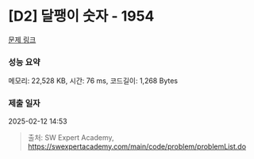 # [D2] 달팽이 숫자 - 1954 

[문제 링크](https://swexpertacademy.com/main/code/problem/problemDetail.do?contestProbId=AV5PobmqAPoDFAUq) 

### 성능 요약

메모리: 22,528 KB, 시간: 76 ms, 코드길이: 1,268 Bytes

### 제출 일자

2025-02-12 14:53



> 출처: SW Expert Academy, https://swexpertacademy.com/main/code/problem/problemList.do